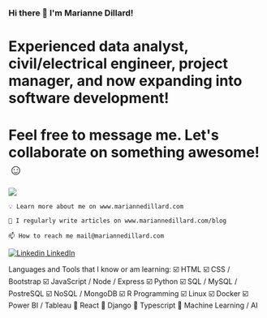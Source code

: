 ### Hi there 👋 I'm Marianne Dillard!

# Experienced data analyst, civil/electrical engineer, project manager, and now expanding into software development!

# Feel free to message me. Let's collaborate on something awesome! ☺️

![](https://komarev.com/ghpvc/?username=dillardm89)


    💡 Learn more about me on www.mariannedillard.com
    
    📄 I regularly write articles on www.mariannedillard.com/blog

    📫 How to reach me mail@mariannedillard.com

[![Linkedin](https://i.stack.imgur.com/gVE0j.png) LinkedIn](https://www.linkedin.com/in/dillardm)

Languages and Tools that I know or am learning:
  ☑️ HTML
  ☑️ CSS / Bootstrap
  ☑️ JavaScript / Node / Express
  ☑️ Python
  ☑️ SQL / MySQL / PostreSQL
  ☑️ NoSQL / MongoDB
  ☑️ R Programming
  ☑️ Linux
  ☑️ Docker
  ☑️ Power BI / Tableau
  🔲 React
  🔲 Django
  🔲 Typescript
  🔲 Machine Learning / AI

